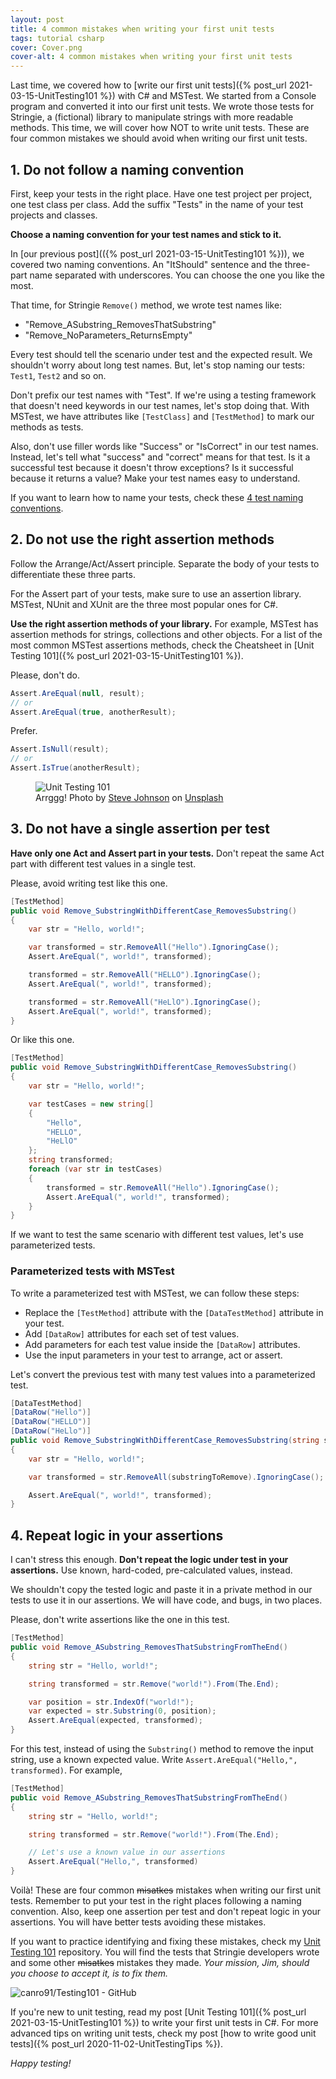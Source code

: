```yaml
---
layout: post
title: 4 common mistakes when writing your first unit tests
tags: tutorial csharp
cover: Cover.png
cover-alt: 4 common mistakes when writing your first unit tests
---
```


Last time, we covered how to [write our first unit tests]({% post_url 2021-03-15-UnitTesting101 %}) with C# and MSTest. We started from a Console program and converted it into our first unit tests. We wrote those tests for Stringie, a (fictional) library to manipulate strings with more readable methods. This time, we will cover how NOT to write unit tests. These are four common mistakes we should avoid when writing our first unit tests.

## 1. Do not follow a naming convention

First, keep your tests in the right place. Have one test project per project, one test class per class. Add the suffix "Tests" in the name of your test projects and classes.

**Choose a naming convention for your test names and stick to it.**

In [our previous post](({% post_url 2021-03-15-UnitTesting101 %})), we covered two naming conventions. An "ItShould" sentence and the three-part name separated with underscores. You can choose the one you like the most.

That time, for Stringie `Remove()` method, we wrote test names like:

* "Remove_ASubstring_RemovesThatSubstring"
* "Remove_NoParameters_ReturnsEmpty"

Every test should tell the scenario under test and the expected result. We shouldn't worry about long test names. But, let's stop naming our tests: `Test1`, `Test2` and so on.

Don't prefix our test names with "Test". If we're using a testing framework that doesn't need keywords in our test names, let's stop doing that. With MSTest, we have attributes like `[TestClass]` and `[TestMethod]` to mark our methods as tests.

Also, don't use filler words like "Success" or "IsCorrect" in our test names. Instead, let's tell what "success" and "correct" means for that test. Is it a successful test because it doesn't throw exceptions? Is it successful because it returns a value? Make your test names easy to understand.

<div class="message">
If you want to learn how to name your tests, check these <a href="/2021/04/12/UnitTestNamingConventions">4 test naming conventions</a>.
</div>

## 2. Do not use the right assertion methods

Follow the Arrange/Act/Assert principle. Separate the body of your tests to differentiate these three parts.

For the Assert part of your tests, make sure to use an assertion library. MSTest, NUnit and XUnit are the three most popular ones for C#.

**Use the right assertion methods of your library.** For example, MSTest has assertion methods for strings, collections and other objects. For a list of the most common MSTest assertions methods, check the Cheatsheet in [Unit Testing 101]({% post_url 2021-03-15-UnitTesting101 %}).

Please, don't do.

```csharp
Assert.AreEqual(null, result);
// or
Assert.AreEqual(true, anotherResult);
```

Prefer.

```csharp
Assert.IsNull(result);
// or
Assert.IsTrue(anotherResult);
```

<figure>
<img src="https://images.unsplash.com/photo-1521978562062-4a694d7d0e74?crop=entropy&cs=tinysrgb&fit=crop&fm=jpg&h=400&ixid=MnwxfDB8MXxhbGx8fHx8fHx8fHwxNjE1MzI0NDE5&ixlib=rb-1.2.1&q=80&utm_campaign=api-credit&utm_medium=referral&utm_source=unsplash_source&w=600" alt="Unit Testing 101" />

<figcaption>Arrggg! Photo by <a href="https://unsplash.com/@steve_j?utm_source=unsplash&utm_medium=referral&utm_content=creditCopyText">Steve Johnson</a> on <a href="/?utm_source=unsplash&utm_medium=referral&utm_content=creditCopyText">Unsplash</a>
  </figcaption>
</figure>

## 3. Do not have a single assertion per test

**Have only one Act and Assert part in your tests.** Don't repeat the same Act part with different test values in a single test.

Please, avoid writing test like this one.

```csharp
[TestMethod]
public void Remove_SubstringWithDifferentCase_RemovesSubstring()
{
    var str = "Hello, world!";

    var transformed = str.RemoveAll("Hello").IgnoringCase();
    Assert.AreEqual(", world!", transformed);

    transformed = str.RemoveAll("HELLO").IgnoringCase();
    Assert.AreEqual(", world!", transformed);

    transformed = str.RemoveAll("HeLlO").IgnoringCase();
    Assert.AreEqual(", world!", transformed);
}
```

Or like this one.

```csharp
[TestMethod]
public void Remove_SubstringWithDifferentCase_RemovesSubstring()
{
    var str = "Hello, world!";

    var testCases = new string[]
    {
        "Hello",
        "HELLO",
        "HeLlO"
    };
    string transformed;
    foreach (var str in testCases)
    {
        transformed = str.RemoveAll("Hello").IgnoringCase();
        Assert.AreEqual(", world!", transformed);
    }
}
```

If we want to test the same scenario with different test values, let's use parameterized tests.

### Parameterized tests with MSTest

To write a parameterized test with MSTest, we can follow these steps:

* Replace the `[TestMethod]` attribute with the `[DataTestMethod]` attribute in your test.
* Add `[DataRow]` attributes for each set of test values.
* Add parameters for each test value inside the `[DataRow]` attributes.
* Use the input parameters in your test to arrange, act or assert.

Let's convert the previous test with many test values into a parameterized test.

```csharp
[DataTestMethod]
[DataRow("Hello")]
[DataRow("HELLO")]
[DataRow("HeLlo")]
public void Remove_SubstringWithDifferentCase_RemovesSubstring(string substringToRemove)
{
    var str = "Hello, world!";

    var transformed = str.RemoveAll(substringToRemove).IgnoringCase();

    Assert.AreEqual(", world!", transformed);
}
```

## 4. Repeat logic in your assertions

I can't stress this enough. **Don't repeat the logic under test in your assertions.** Use known, hard-coded, pre-calculated values, instead.

We shouldn't copy the tested logic and paste it in a private method in our tests to use it in our assertions. We will have code, and bugs, in two places.

Please, don't write assertions like the one in this test.

```csharp
[TestMethod]
public void Remove_ASubstring_RemovesThatSubstringFromTheEnd()
{
    string str = "Hello, world!";

    string transformed = str.Remove("world!").From(The.End);

    var position = str.IndexOf("world!");
    var expected = str.Substring(0, position);
    Assert.AreEqual(expected, transformed);
}
```

For this test, instead of using the `Substring()` method to remove the input string, use a known expected value. Write `Assert.AreEqual("Hello,", transformed)`. For example,

```csharp
[TestMethod]
public void Remove_ASubstring_RemovesThatSubstringFromTheEnd()
{
    string str = "Hello, world!";

    string transformed = str.Remove("world!").From(The.End);

    // Let's use a known value in our assertions
    Assert.AreEqual("Hello,", transformed)
}
```

Voilà! These are four common ~~misatkes~~ mistakes when writing our first unit tests. Remember to put your test in the right places following a naming convention. Also, keep one assertion per test and don't repeat logic in your assertions. You will have better tests avoiding these mistakes.

If you want to practice identifying and fixing these mistakes, check my [Unit Testing 101](https://github.com/canro91/Testing101) repository. You will find the tests that Stringie developers wrote and some other ~~misatkes~~ mistakes they made. _Your mission, Jim, should you choose to accept it, is to fix them._

![canro91/Testing101 - GitHub](https://gh-card.dev/repos/canro91/Testing101.svg)

If you're new to unit testing, read my post [Unit Testing 101]({% post_url 2021-03-15-UnitTesting101 %}) to write your first unit tests in C#. For more advanced tips on writing unit tests, check my post [how to write good unit tests]({% post_url 2020-11-02-UnitTestingTips %}).

_Happy testing!_